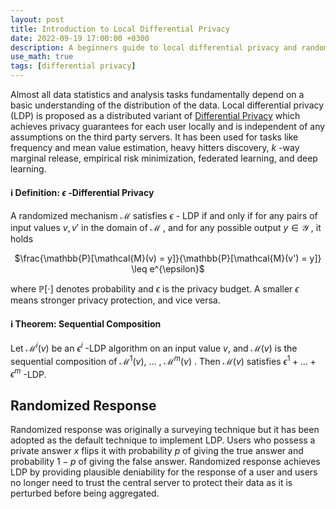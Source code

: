 ```yaml
---
layout: post
title: Introduction to Local Differential Privacy
date: 2022-09-19 17:00:00 +0300
description: A beginners guide to local differential privacy and randomized response.
use_math: true
tags: [differential privacy]
---
```

Almost all data statistics and analysis tasks fundamentally depend on a basic understanding of the distribution of the data. Local differential privacy (LDP) is proposed as a distributed variant of [Differential Privacy](https://alycia-noel.com/intro-to-dp/) which achieves privacy guarantees for each user locally and is independent of any assumptions on the third party servers. It has been used for tasks like frequency and mean value estimation, heavy hitters discovery, $k$ -way marginal release, empirical risk minimization, federated learning, and deep learning. 

#### :information_source: **Definition: $\epsilon$ -Differential Privacy**
A randomized mechanism $\mathcal{M}$ satisfies $\epsilon$ - LDP if and only if for any pairs of input values $v, v'$ in the domain of $\mathcal{M}$ , and for any possible output $y \in \mathcal{Y}$ , it holds

<p align="center">
  $\frac{\mathbb{P}[\mathcal{M}(v) = y]}{\mathbb{P}[\mathcal{M}(v') = y]} \leq e^{\epsilon}$
</p>

where $\mathbb{P}[\cdot]$ denotes probability and $\epsilon$ is the privacy budget. A smaller $\epsilon$ means stronger privacy protection, and vice versa. 

#### :information_source: **Theorem: Sequential Composition**
Let $\mathcal{M}^i(v)$ be an $\epsilon^i$ -LDP algorithm on an input value $v$, and $\mathcal{M}(v)$ is the sequential composition of $\mathcal{M}^1(v)$, $\dots$ , $\mathcal{M}^m(v)$ . Then $\mathcal{M}(v)$ satisfies $\epsilon^1 + \dots + \epsilon^m$ -LDP. 

## Randomized Response
Randomized response was originally a surveying technique but it has been adopted as the default technique to implement LDP. Users who possess a private answer $x$ flips it with probability $p$ of giving the true answer and probability $1-p$ of giving the false answer. Randomized response achieves LDP by providing plausible deniability for the response of a user and users no longer need to trust the central server to protect their data as it is perturbed before being aggregated. 
